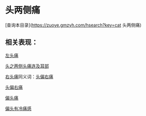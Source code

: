 # 头两侧痛
[查询本目录](https://zuoye.gmzyh.com/hsearch?key=cat 头两侧痛)

## 相关表现：

[左头痛](https://zuoye.gmzyh.com/search?key=左头痛)
[头之两侧头痛连及耳部](https://zuoye.gmzyh.com/search?key=头之两侧头痛连及耳部)
[右头痛](https://zuoye.gmzyh.com/search?key=右头痛)同义词：[头偏右痛](https://zuoye.gmzyh.com/search?key=头偏右痛)
[头偏右痛](https://zuoye.gmzyh.com/search?key=头偏右痛)
[偏头痛](https://zuoye.gmzyh.com/search?key=偏头痛)
[偏头有冷痛感](https://zuoye.gmzyh.com/search?key=偏头有冷痛感)